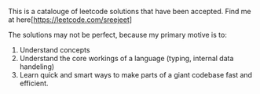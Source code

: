 This is a catalouge of leetcode solutions that have been accepted.
Find me at here[https://leetcode.com/sreejeet]

The solutions may not be perfect, because my primary motive is to:
1. Understand concepts
2. Understand the core workings of a language (typing, internal data handeling)
3. Learn quick and smart ways to make parts of a giant codebase fast and efficient.